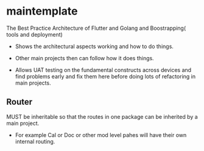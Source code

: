 # maintemplate

The Best Practice Architecture of Flutter and Golang and Boostrapping( tools and deployment) 

- Shows the architectural aspects working and how to do things.

- Other main projects then can follow how it does things.

- Allows UAT testing on the fundamental constructs across devices and find problems early and fix them here before doing lots of refactoring in main projects.



## Router
MUST be inheritable so that the routes in one package can be inherited by a main project.

- For example Cal or Doc or other mod level pahes will have their own internal routing.
